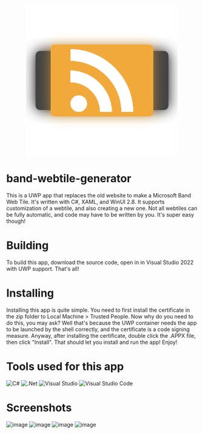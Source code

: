 <p align="center">
  <img src="https://github.com/Pdawg-bytes/band-webtile-generator/blob/main/MS%20Band%20WebTile%20Generator/Assets/webtile_gen_icon.png">
</p>

# band-webtile-generator
This is a UWP app that replaces the old website to make a Microsoft Band Web Tile. It's written with C#, XAML, and WinUI 2.8. It supports customization of a webtile, and also creating a new one. Not all webtiles can be fully automatic, and code may have to be written by you. It's super easy though!

# Building
To build this app, download the source code, open in in Visual Studio 2022 with UWP support. That's all! 

# Installing
Installing this app is quite simple. You need to first install the certificate in the zip folder to Local Machine > Trusted People. Now why do you need to do this, you may ask? Well that's because the UWP container needs the app to be launched by the shell correctly, and the certificate is a code signing measure. Anyway, after installing the certificate, double click the .APPX file, then click "Install". That should let you install and run the app! Enjoy!

# Tools used for this app

![C#](https://img.shields.io/badge/c%23-%23239120.svg?style=for-the-badge&logo=c-sharp&logoColor=white) ![.Net](https://img.shields.io/badge/.NET-5C2D91?style=for-the-badge&logo=.net&logoColor=white) ![Visual Studio](https://img.shields.io/badge/Visual%20Studio-5C2D91.svg?style=for-the-badge&logo=visual-studio&logoColor=white) ![Visual Studio Code](https://img.shields.io/badge/Visual%20Studio%20Code-0078d7.svg?style=for-the-badge&logo=visual-studio-code&logoColor=white)

# Screenshots
![image](https://user-images.githubusercontent.com/83825746/204412843-d0d4ee99-dde7-45ef-a64a-617b33f83f70.png)
![image](https://user-images.githubusercontent.com/83825746/204413215-4b4dbf6b-8771-4079-b383-6388c76ca765.png)
![image](https://user-images.githubusercontent.com/83825746/204413779-d1434ff7-3a55-4479-9b01-f7fc1dd5e25b.png)
![image](https://user-images.githubusercontent.com/83825746/204413920-923d39c8-6c26-41c3-b7a8-ca77e2cb29dd.png)


